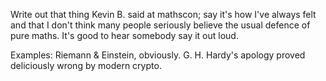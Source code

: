 Write out that thing Kevin B. said at mathscon; say it's how I've always felt and that I don't think many people seriously believe the usual defence of pure maths. It's good to hear somebody say it out loud.

Examples: Riemann & Einstein, obviously. G. H. Hardy's apology proved deliciously wrong by modern crypto. 
